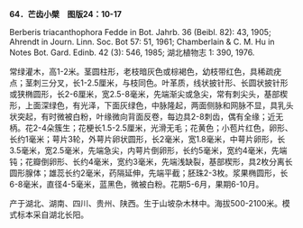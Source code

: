 **64．芒齿小檗　图版24：10-17**

Berberis triacanthophora Fedde in Bot. Jahrb. 36 (Beibl. 82): 43, 1905; Ahrendt in Journ. Linn. Soc. Bot 57: 51, 1961; Chamberlain & C. M. Hu in Notes Bot. Gard. Edinb. 42 (3): 546, 1985; 湖北植物志 1: 390, 1976.

常绿灌木，高1-2米。茎圆柱形，老枝暗灰色或棕褐色，幼枝带红色，具稀疏疣点；茎刺三分叉，长1-2.5厘米，与枝同色。叶革质，线状披针形、长圆状披针形或狭椭圆形，长2-6厘米，宽2.5-8毫米，先端渐尖或急尖，常有刺尖头，基部楔形，上面深绿色，有光泽，下面灰绿色，中脉隆起，两面侧脉和网脉不显，具乳头状突起，有时微被白粉，叶缘微向背面反卷，每边具2-8刺齿，偶有全缘；近无柄。花2-4朵簇生；花梗长1.5-2.5厘米，光滑无毛；花黄色；小苞片红色，卵形、长约1毫米；萼片3轮，外萼片卵状圆形，长2毫米，宽1.8毫米，中萼片卵形，长3.5毫米，宽2.5毫米，先端急尖，内萼片倒卵形，长约5毫米，宽约4毫米，先端钝；花瓣倒卵形、长约4毫米，宽约3毫米，先端浅缺裂，基部楔形，具2枚分离长圆形腺体；雄蕊长约2毫米，药隔延伸，先端平截；胚珠2-3枚。浆果椭圆形，长6-8毫米，直径4-5毫米，蓝黑色，微被白粉。花期5-6月，果期6-10月。

产于湖北、湖南、四川、贵州、陕西。生于山坡杂木林中。海拔500-2100米。模式标本采自湖北长阳。

